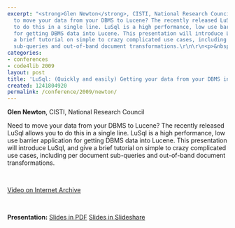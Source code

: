 ```yaml
---
excerpt: "<strong>Glen Newton</strong>, CISTI, National Research Council\r\n\r\nNeed
  to move your data from your DBMS to Lucene? The recently released LuSql allows you
  to do this in a single line. LuSql is a high performance, low use barrier application
  for getting DBMS data into Lucene. This presentation will introduce LuSql, and give
  a brief tutorial on simple to crazy complicated use cases, including per document
  sub-queries and out-of-band document transformations.\r\n\r\n<p>&nbsp;</p>"
categories:
- conferences
- code4lib 2009
layout: post
title: 'LuSql: (Quickly and easily) Getting your data from your DBMS into Lucene'
created: 1241804920
permalink: /conference/2009/newton/
---
```

<strong>Glen Newton</strong>, CISTI, National Research Council

Need to move your data from your DBMS to Lucene? The recently released LuSql allows you to do this in a single line. LuSql is a high performance, low use barrier application for getting DBMS data into Lucene. This presentation will introduce LuSql, and give a brief tutorial on simple to crazy complicated use cases, including per document sub-queries and out-of-band document transformations.

<p>&nbsp;</p>

<a href="http://www.archive.org/details/Code4lib2009LusqlquicklyAndEasilyGettingYourDataFromYourDbms">Video on Internet Archive</a>

<p>&nbsp;</p>

<strong>Presentation:</strong>
<a href="http://code4lib.org/files/glen_newton_LuSql.pdf" target="_blank">Slides in PDF</a>
<a href="http://www.slideshare.net/eby/lusql-quickly-and-easily-getting-your-data-from-your-dbms-into-lucene" target="_blank">Slides in Slideshare</a>
